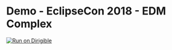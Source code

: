 # Demo - EclipseCon 2018 - EDM Complex
[![Run on Dirigible](https://img.shields.io/badge/run%20on-dirigible-blue.svg)](http://localhost:8080/services/v3/web/ide-git/index.html?repository=https://github.com/dirigiblelabs/demo-eclipsecon2018-edm-complex.git&uri=/services/v3/web/bookshop-marketplace/)
